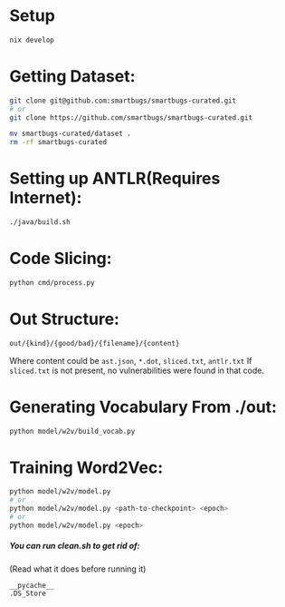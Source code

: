 # Setup
```bash
nix develop
```

# Getting Dataset:
```bash
git clone git@github.com:smartbugs/smartbugs-curated.git
# or
git clone https://github.com/smartbugs/smartbugs-curated.git

mv smartbugs-curated/dataset .
rm -rf smartbugs-curated
```

# Setting up ANTLR(Requires Internet):
```bash
./java/build.sh
```

# Code Slicing:
```bash
python cmd/process.py
```

# Out Structure:
```bash
out/{kind}/{good/bad}/{filename}/{content}
```
Where content could be `ast.json`, `*.dot`, `sliced.txt`, `antlr.txt`
If `sliced.txt` is not present, no vulnerabilities were found in that code.

# Generating Vocabulary From ./out:
```bash
python model/w2v/build_vocab.py
```

# Training Word2Vec:
```bash
python model/w2v/model.py
# or
python model/w2v/model.py <path-to-checkpoint> <epoch>
# or
python model/w2v/model.py <epoch>
```

##### You can run clean.sh to get rid of:
(Read what it does before running it)
```
__pycache__
.DS_Store
```
